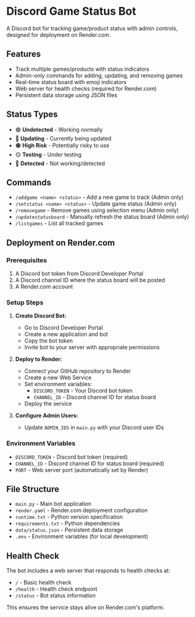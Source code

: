 # Discord Game Status Bot

A Discord bot for tracking game/product status with admin controls, designed for deployment on Render.com.

## Features

- Track multiple games/products with status indicators
- Admin-only commands for adding, updating, and removing games
- Real-time status board with emoji indicators
- Web server for health checks (required for Render.com)
- Persistent data storage using JSON files

## Status Types

- 🟢 **Undetected** - Working normally
- 🔵 **Updating** - Currently being updated
- 🟠 **High Risk** - Potentially risky to use
- 🟡 **Testing** - Under testing
- 🔴 **Detected** - Not working/detected

## Commands

- `/addgame <name> <status>` - Add a new game to track (Admin only)
- `/setstatus <name> <status>` - Update game status (Admin only)
- `/removegame` - Remove games using selection menu (Admin only)
- `/updatestatusboard` - Manually refresh the status board (Admin only)
- `/listgames` - List all tracked games

## Deployment on Render.com

### Prerequisites

1. A Discord bot token from Discord Developer Portal
2. A Discord channel ID where the status board will be posted
3. A Render.com account

### Setup Steps

1. **Create Discord Bot:**
   - Go to Discord Developer Portal
   - Create a new application and bot
   - Copy the bot token
   - Invite bot to your server with appropriate permissions

2. **Deploy to Render:**
   - Connect your GitHub repository to Render
   - Create a new Web Service
   - Set environment variables:
     - `DISCORD_TOKEN` - Your Discord bot token
     - `CHANNEL_ID` - Discord channel ID for status board
   - Deploy the service

3. **Configure Admin Users:**
   - Update `ADMIN_IDS` in `main.py` with your Discord user IDs

### Environment Variables

- `DISCORD_TOKEN` - Discord bot token (required)
- `CHANNEL_ID` - Discord channel ID for status board (required)
- `PORT` - Web server port (automatically set by Render)

## File Structure

- `main.py` - Main bot application
- `render.yaml` - Render.com deployment configuration
- `runtime.txt` - Python version specification
- `requirements.txt` - Python dependencies
- `data/status.json` - Persistent data storage
- `.env` - Environment variables (for local development)

## Health Check

The bot includes a web server that responds to health checks at:
- `/` - Basic health check
- `/health` - Health check endpoint
- `/status` - Bot status information

This ensures the service stays alive on Render.com's platform.